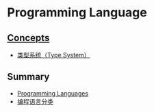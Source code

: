 # Programming Language

## [Concepts](concept/README.md)
* [类型系统（Type System）](type-system/README.md)

## Summary
* [Programming Languages](language/languages.md)
* [编程语言分类](language/PL-Classify.md)



